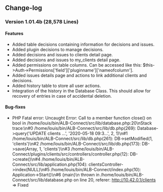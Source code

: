 ## Change-log
### Version 1.01.4b (28,578 Lines)
#### Features
 * Added table decisions containing information for decisions and issues.
 * Added plugin decisions to manage decisions.
 * Added decisions and issues to clients detail page.
 * Added decisions and issues to my_clients detail page.
 * Added permissions on table columns. Can be accessed like this: $this->Auth->Permissions['field']['pluginname']['nameofcolumn'].
 * Added issues details page and actions to link additional clients and decisions.
 * Added history table to store all user actions.
 * Integration of the history in the Database Class. This should allow for recovery of entries in case of accidental deletion.

#### Bug-fixes
 * PHP Fatal error:  Uncaught Error: Call to a member function close() on bool in /home/louis/bin/ALB-Connect/src/lib/database.php:20\nStack trace:\n#0 /home/louis/bin/ALB-Connect/src/lib/db.php(269): Database->query('UPDATE clients ...', '2020-05-18 09:3...', 2, 1)\n#1 /home/louis/bin/ALB-Connect/src/lib/db.php(261): DB->setModified(1, 'clients')\n#2 /home/louis/bin/ALB-Connect/src/lib/db.php(173): DB->save(Array, 1, 'clients')\n#3 /home/louis/bin/ALB-Connect/plugins/clients/src/controllers/controller.php(12): DB->create()\n#4 /home/louis/bin/ALB-Connect/src/lib/application.php(104): clientsController->index(NULL)\n#5 /home/louis/bin/ALB-Connect/index.php(10): Application->Start()\n#6 {main}\n  thrown in /home/louis/bin/ALB-Connect/src/lib/database.php on line 20, referer: http://10.42.0.1/clients => Fixed
